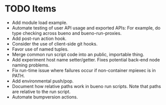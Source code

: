 # TODO Items

* Add module load example.
* Automate testing of user API usage and exported APIs:
  For example, do type checking across bueno and bueno-run-proxies.
* Add post-run action hook.
* Consider the use of client-side git hooks.
* Favor use of named tuples.
* Merge common run script code into an public, importable thing.
* Add experiment host name setter/getter. Fixes potential back-end node naming
  problems.
* Fix run-time issue where failures occur if non-container mpiexec is in PATH.
* Add environmental push/pop.
* Document how relative paths work in bueno run scripts. Note
  that paths are relative to the run script.
* Automate bumpversion actions.
